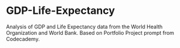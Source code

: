 # GDP-Life-Expectancy
Analysis of GDP and Life Expectancy data from the World Health Organization and World Bank. Based on Portfolio Project prompt from Codecademy.
